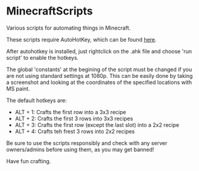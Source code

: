 # MinecraftScripts

Various scripts for automating things in Minecraft.

These scripts require AutoHotKey, which can be found [here](https://autohotkey.com/).

After autohotkey is installed, just rightclick on the .ahk file and choose 'run script' to enable the hotkeys.

The global 'constants' at the begining of the script must be changed if you are not using standard settings at 1080p.
This can be easily done by taking a screenshot and looking at the coordinates of the specified locations with MS paint.

The default hotkeys are:

- ALT + 1: Crafts the first row into a 3x3 recipe
- ALT + 2: Crafts the first 3 rows into 3x3 recipes
- ALT + 3: Crafts the first row (except the last slot) into a 2x2 recipe
- ALT + 4: Crafts teh frest 3 rows into 2x2 recipes

Be sure to use the scripts responsibly and check with any server owners/admins before using them, as you may get banned!

Have fun crafting.
